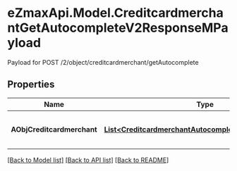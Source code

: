# eZmaxApi.Model.CreditcardmerchantGetAutocompleteV2ResponseMPayload
Payload for POST /2/object/creditcardmerchant/getAutocomplete

## Properties

Name | Type | Description | Notes
------------ | ------------- | ------------- | -------------
**AObjCreditcardmerchant** | [**List&lt;CreditcardmerchantAutocompleteElementResponse&gt;**](CreditcardmerchantAutocompleteElementResponse.md) | An array of Creditcardmerchant autocomplete element response. | 

[[Back to Model list]](../README.md#documentation-for-models) [[Back to API list]](../README.md#documentation-for-api-endpoints) [[Back to README]](../README.md)

